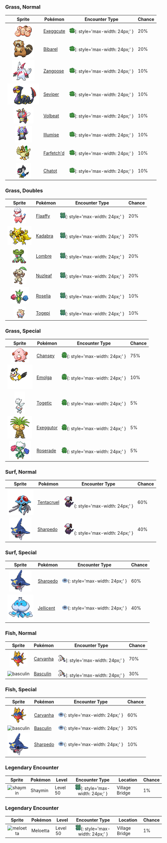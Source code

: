 

### Grass, Normal

| Sprite | Pokémon | Encounter Type | Chance |
| :---: | --- | :---: | --- |
| ![exeggcute](../assets/sprites/exeggcute/front.gif) | [Exeggcute](../pokemon/exeggcute.md/) | ![Grass, Normal](../assets/encounter_types/grass_normal.png){: style='max-width: 24px;' } | 20% |
| ![bibarel](../assets/sprites/bibarel/front.gif) | [Bibarel](../pokemon/bibarel.md/) | ![Grass, Normal](../assets/encounter_types/grass_normal.png){: style='max-width: 24px;' } | 20% |
| ![zangoose](../assets/sprites/zangoose/front.gif) | [Zangoose](../pokemon/zangoose.md/) | ![Grass, Normal](../assets/encounter_types/grass_normal.png){: style='max-width: 24px;' } | 10% |
| ![seviper](../assets/sprites/seviper/front.gif) | [Seviper](../pokemon/seviper.md/) | ![Grass, Normal](../assets/encounter_types/grass_normal.png){: style='max-width: 24px;' } | 10% |
| ![volbeat](../assets/sprites/volbeat/front.gif) | [Volbeat](../pokemon/volbeat.md/) | ![Grass, Normal](../assets/encounter_types/grass_normal.png){: style='max-width: 24px;' } | 10% |
| ![illumise](../assets/sprites/illumise/front.gif) | [Illumise](../pokemon/illumise.md/) | ![Grass, Normal](../assets/encounter_types/grass_normal.png){: style='max-width: 24px;' } | 10% |
| ![farfetchd](../assets/sprites/farfetchd/front.gif) | [Farfetch'd](../pokemon/farfetchd.md/) | ![Grass, Normal](../assets/encounter_types/grass_normal.png){: style='max-width: 24px;' } | 10% |
| ![chatot](../assets/sprites/chatot/front.gif) | [Chatot](../pokemon/chatot.md/) | ![Grass, Normal](../assets/encounter_types/grass_normal.png){: style='max-width: 24px;' } | 10%

### Grass, Doubles

| Sprite | Pokémon | Encounter Type | Chance |
| :---: | --- | :---: | --- |
| ![flaaffy](../assets/sprites/flaaffy/front.gif) | [Flaaffy](../pokemon/flaaffy.md/) | ![Grass, Doubles](../assets/encounter_types/grass_doubles.png){: style='max-width: 24px;' } | 20% |
| ![kadabra](../assets/sprites/kadabra/front.gif) | [Kadabra](../pokemon/kadabra.md/) | ![Grass, Doubles](../assets/encounter_types/grass_doubles.png){: style='max-width: 24px;' } | 20% |
| ![lombre](../assets/sprites/lombre/front.gif) | [Lombre](../pokemon/lombre.md/) | ![Grass, Doubles](../assets/encounter_types/grass_doubles.png){: style='max-width: 24px;' } | 20% |
| ![nuzleaf](../assets/sprites/nuzleaf/front.gif) | [Nuzleaf](../pokemon/nuzleaf.md/) | ![Grass, Doubles](../assets/encounter_types/grass_doubles.png){: style='max-width: 24px;' } | 20% |
| ![roselia](../assets/sprites/roselia/front.gif) | [Roselia](../pokemon/roselia.md/) | ![Grass, Doubles](../assets/encounter_types/grass_doubles.png){: style='max-width: 24px;' } | 10% |
| ![togepi](../assets/sprites/togepi/front.gif) | [Togepi](../pokemon/togepi.md/) | ![Grass, Doubles](../assets/encounter_types/grass_doubles.png){: style='max-width: 24px;' } | 10%

### Grass, Special

| Sprite | Pokémon | Encounter Type | Chance |
| :---: | --- | :---: | --- |
| ![chansey](../assets/sprites/chansey/front.gif) | [Chansey](../pokemon/chansey.md/) | ![Grass, Special](../assets/encounter_types/grass_special.png){: style='max-width: 24px;' } | 75% |
| ![emolga](../assets/sprites/emolga/front.gif) | [Emolga](../pokemon/emolga.md/) | ![Grass, Special](../assets/encounter_types/grass_special.png){: style='max-width: 24px;' } | 10% |
| ![togetic](../assets/sprites/togetic/front.gif) | [Togetic](../pokemon/togetic.md/) | ![Grass, Special](../assets/encounter_types/grass_special.png){: style='max-width: 24px;' } | 5% |
| ![exeggutor](../assets/sprites/exeggutor/front.gif) | [Exeggutor](../pokemon/exeggutor.md/) | ![Grass, Special](../assets/encounter_types/grass_special.png){: style='max-width: 24px;' } | 5% |
| ![roserade](../assets/sprites/roserade/front.gif) | [Roserade](../pokemon/roserade.md/) | ![Grass, Special](../assets/encounter_types/grass_special.png){: style='max-width: 24px;' } | 5%

### Surf, Normal

| Sprite | Pokémon | Encounter Type | Chance |
| :---: | --- | :---: | --- |
| ![tentacruel](../assets/sprites/tentacruel/front.gif) | [Tentacruel](../pokemon/tentacruel.md/) | ![Surf, Normal](../assets/encounter_types/surf_normal.png){: style='max-width: 24px;' } | 60% |
| ![sharpedo](../assets/sprites/sharpedo/front.gif) | [Sharpedo](../pokemon/sharpedo.md/) | ![Surf, Normal](../assets/encounter_types/surf_normal.png){: style='max-width: 24px;' } | 40%

### Surf, Special

| Sprite | Pokémon | Encounter Type | Chance |
| :---: | --- | :---: | --- |
| ![sharpedo](../assets/sprites/sharpedo/front.gif) | [Sharpedo](../pokemon/sharpedo.md/) | ![Surf, Special](../assets/encounter_types/surf_special.png){: style='max-width: 24px;' } | 60% |
| ![jellicent](../assets/sprites/jellicent/front.gif) | [Jellicent](../pokemon/jellicent.md/) | ![Surf, Special](../assets/encounter_types/surf_special.png){: style='max-width: 24px;' } | 40%

### Fish, Normal

| Sprite | Pokémon | Encounter Type | Chance |
| :---: | --- | :---: | --- |
| ![carvanha](../assets/sprites/carvanha/front.gif) | [Carvanha](../pokemon/carvanha.md/) | ![Fish, Normal](../assets/encounter_types/fish_normal.png){: style='max-width: 24px;' } | 70% |
| ![basculin](../assets/sprites/basculin/front.gif) | [Basculin](../pokemon/basculin.md/) | ![Fish, Normal](../assets/encounter_types/fish_normal.png){: style='max-width: 24px;' } | 30%

### Fish, Special

| Sprite | Pokémon | Encounter Type | Chance |
| :---: | --- | :---: | --- |
| ![carvanha](../assets/sprites/carvanha/front.gif) | [Carvanha](../pokemon/carvanha.md/) | ![Fish, Special](../assets/encounter_types/fish_special.png){: style='max-width: 24px;' } | 60% |
| ![basculin](../assets/sprites/basculin/front.gif) | [Basculin](../pokemon/basculin.md/) | ![Fish, Special](../assets/encounter_types/fish_special.png){: style='max-width: 24px;' } | 30% |
| ![sharpedo](../assets/sprites/sharpedo/front.gif) | [Sharpedo](../pokemon/sharpedo.md/) | ![Fish, Special](../assets/encounter_types/fish_special.png){: style='max-width: 24px;' } | 10% |

### Legendary Encounter

| Sprite | Pokémon | Level | Encounter Type | Location | Chance |
| :---: | --- | --- | :---: | --- | --- |
| ![shaymin](../assets/sprites/shaymin/front.gif) | Shaymin | Level 50 | ![grass_doubles](../assets/encounter_types/grass_doubles.png){: style='max-width: 24px;' } | Village Bridge | 1% |

### Legendary Encounter

| Sprite | Pokémon | Level | Encounter Type | Location | Chance |
| :---: | --- | --- | :---: | --- | --- |
| ![meloetta](../assets/sprites/meloetta/front.gif) | Meloetta | Level 50 | ![grass_doubles](../assets/encounter_types/grass_doubles.png){: style='max-width: 24px;' } | Village Bridge | 1% |
